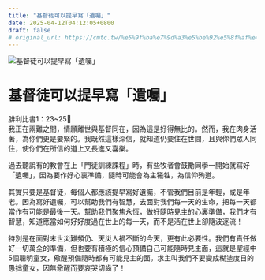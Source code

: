 ```yaml
---
title: "基督徒可以提早寫「遺囑」"
date: 2025-04-12T04:12:05+0800
draft: false
# original_url: https://cmtc.tw/%e5%9f%ba%e7%9d%a3%e5%be%92%e5%8f%af%e4%bb%a5%e6%8f%90%e6%97%a9%e5%af%ab%e3%80%8c%e9%81%ba%e5%9b%91%e3%80%8d
---
```


![基督徒可以提早寫「遺囑」](/images/UBKgiXm9c23o1vq-1.jpg "基督徒可以提早寫「遺囑」")

# 基督徒可以提早寫「遺囑」

腓利比書1：23~25  
我正在兩難之間，情願離世與基督同在，因為這是好得無比的。然而，我在肉身活著，為你們更是要緊的。我既然這樣深信，就知道仍要住在世間，且與你們眾人同住，使你們在所信的道上又長進又喜樂。

過去聽說有的教會在上「門徒訓練課程」時，有些牧者會鼓勵同學一開始就寫好「遺囑」，因為要作好心裏準備，隨時可能會為主犧牲，為信仰殉道。

其實只要是基督徒，每個人都應該提早寫好遺囑，不管我們目前是年輕，或是年老。因為寫好遺囑，可以幫助我們有智慧，去面對我們每一天的生命，把每一天都當作有可能是最後一天。幫助我們聚焦永恆，做好隨時見主的心裏準備，我們才有智慧，知道應當如何好好度過在世上的每一天，而不是活在世上卻隨波逐流！

特別是在面對末世災難頻仍、天災人禍不斷的今天，更有此必要性。我們有責任做好一切萬全的準備，但也要有積極的信心預備自己可能隨時見主面，這就是聖經中5個聰明童女，儆醒預備隨時都有可能見主的面。求主叫我們不要變成糊塗度日的愚拙童女，因無儆醒而要哀哭切齒了！